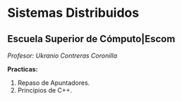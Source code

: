 # Sistemas Distribuidos
## Escuela Superior de Cómputo|Escom 
*Profesor: Ukranio Contreras Coronilla*

**Practicas:**
1. Repaso de Apuntadores.
2. Principios de C++.

